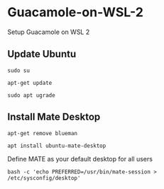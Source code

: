 # Guacamole-on-WSL-2
Setup Guacamole on WSL 2

## Update Ubuntu

`sudo su`

`apt-get update`

`sudo apt ugrade`

## Install Mate Desktop

`apt-get remove blueman`

`apt install ubuntu-mate-desktop`

 Define MATE as your default desktop for all users

`bash -c 'echo PREFERRED=/usr/bin/mate-session > /etc/sysconfig/desktop'`

